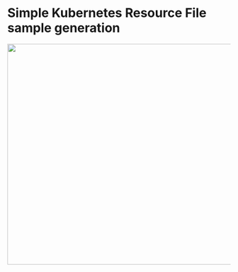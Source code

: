 # Simple Kubernetes Resource File sample generation

<div style="text-align:center">
    <img src="./gif/usage.gif" width="1000" height="500" />
</div>
